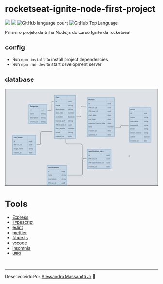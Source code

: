 # rocketseat-ignite-node-first-project


<p>
  <img src="https://img.shields.io/badge/made%20by-Alessandro%20Massarotti%20Jr-90c53f?style=flat-square">
  <img src="https://img.shields.io/badge/Node-16-17-0-90c53f?style=flat-square">
  <img alt="GitHub language count" src="https://img.shields.io/github/languages/count/alessandro-massarotti-Jr/rocketseat-ignite-node-first-project?color=90c53f&style=flat-square">
  <img alt="GitHub Top Language" src="https://img.shields.io/github/languages/top/alessandro-massarotti-Jr/rocketseat-ignite-node-first-project?color=90c53f&style=flat-square">
</p>

Primeiro projeto da trilha Node.js do curso Ignite da rocketseat


## config

 - Run `npm install` to install project dependencies
 - Run `npm run dev` to start development server

## database

 <img src="./diagram.png" alt="diagrama">

# Tools

 - [Express](https://expressjs.com/)
 - [Typescript](https://www.typescriptlang.org/)
 - [eslint](https://eslint.org/)
 - [prettier](https://prettier.io/)
 - [Node.js](https://nodejs.org/en/docs/)
 - [vscode](https://code.visualstudio.com/)
 - [insomnia](https://insomnia.rest/)
 - [uuid](https://www.npmjs.com/package/uuid)





<br>

---

Desenvolvido Por [Alessandro Massarotti Jr](https://github.com/alessandro-massarotti-jr) 🤖